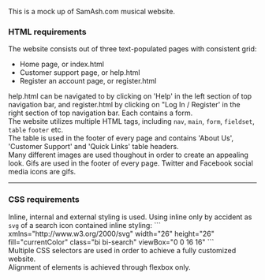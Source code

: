 This is a mock up of SamAsh.com musical website.<br>

<h3>HTML requirements</h3>
The website consists out of three text-populated pages with consistent grid:
<ul>
<li>Home page, or index.html</li>
<li>Customer support page, or help.html</li>
<li>Register an account page, or register.html</li>
</ul>
help.html can be navigated to by clicking on 'Help' in the left section of top navigation bar, and register.html by clicking on "Log In / Register' in the right section of top navigation bar. Each contains a form.
<br>
The website utilizes multiple HTML tags, including <code>nav</code>, <code>main</code>, <code>form</code>, <code>fieldset</code>, <code>table</code> <code>footer</code> etc.
<br>
The table is used in the footer of every page and contains 'About Us', 'Customer Support' and 'Quick Links' table headers.
<br>
Many different images are used thoughout in order to create an appealing look. Gifs are used in the footer of every page. Twitter and Facebook social media icons are gifs.
<br>
<hr>
<h3>CSS requirements</h3>
Inline, internal and external styling is used. Using inline only by accident as <code>svg</code> of a search icon contained inline styling:
```
xmlns="http://www.w3.org/2000/svg" width="26" height="26" fill="currentColor" class="bi bi-search" viewBox="0 0 16 16"
```
<br>
Multiple CSS selectors are used in order to achieve a fully customized website. 
<br>
Alignment of elements is achieved through flexbox only.
